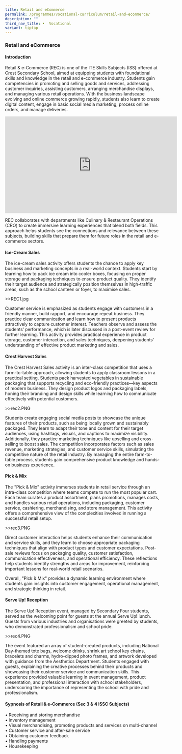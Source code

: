 ```yaml
---
title: Retail and eCommerce
permalink: /programmes/vocational-curriculum/retail-and-ecommerce/
description: ""
third_nav_title: •	Vocational
variant: tiptap
---
```

<h3>Retail and eCommerce</h3>
<h4>Introduction</h4>
<p>Retail &amp; e-Commerce (REC) is one of the ITE Skills Subjects (ISS)
offered at Crest Secondary School, aimed at equipping students with foundational
skills and knowledge in the retail and e-commerce industry. Students gain
competencies in promoting and selling goods and services, addressing customer
inquiries, assisting customers, arranging merchandise displays, and managing
various retail operations. With the business landscape evolving and online
commerce growing rapidly, students also learn to create digital content,
engage in basic social media marketing, process online orders, and manage
deliveries.</p>
<div class="iframe-wrapper">
<iframe height="315" width="560" allowfullscreen="true" frameborder="0" src="https://www.youtube.com/embed/MIIX9Q-0Iqw"></iframe>
</div>
<p>REC collaborates with departments like Culinary &amp; Restaurant Operations
(CRO) to create immersive learning experiences that blend both fields.
This approach helps students see the connections and relevance between
these subjects, building skills that prepare them for future roles in the
retail and e-commerce sectors.</p>
<p></p>
<h4>Ice-Cream Sales</h4>
<p>The ice-cream sales activity offers students the chance to apply key business
and marketing concepts in a real-world context. Students start by learning
how to pack ice cream into cooler boxes, focusing on proper storage and
packaging techniques to ensure product quality. They identify their target
audience and strategically position themselves in high-traffic areas, such
as the school canteen or foyer, to maximise sales.</p>
<p>&gt;&gt;REC1.jpg</p>
<p>Customer service is emphasized as students engage with customers in a
friendly manner, build rapport, and encourage repeat business. They practice
clear communication and learn how to present products attractively to capture
customer interest. Teachers observe and assess the students' performance,
which is later discussed in a post-event review for further learning. This
activity provides practical experience in product storage, customer interaction,
and sales techniques, deepening students' understanding of effective product
marketing and sales.</p>
<h4>Crest Harvest Sales</h4>
<p>The Crest Harvest Sales activity is an inter-class competition that uses
a farm-to-table approach, allowing students to apply classroom lessons
in a practical setting. Students pack harvested vegetables in sustainable
packaging that supports recycling and eco-friendly practices—key aspects
of modern business. They design product logos and packaging labels, honing
their branding and design skills while learning how to communicate effectively
with potential customers.</p>
<p>&gt;&gt;rec2.PNG</p>
<p>Students create engaging social media posts to showcase the unique features
of their products, such as being locally grown and sustainably packaged.
They learn to adapt their tone and content for their target audiences,
using hashtags, visuals, and captions to maximize visibility. Additionally,
they practice marketing techniques like upselling and cross-selling to
boost sales. The competition incorporates factors such as sales revenue,
marketing strategies, and customer service skills, simulating the competitive
nature of the retail industry. By managing the entire farm-to-table process,
students gain comprehensive product knowledge and hands-on business experience.</p>
<h4>Pick &amp; Mix</h4>
<p>The "Pick &amp; Mix" activity immerses students in retail service through
an intra-class competition where teams compete to run the most popular
cart. Each team curates a product assortment, plans promotions, manages
costs, and handles various retail operations, including packaging, customer
service, cashiering, merchandising, and store management. This activity
offers a comprehensive view of the complexities involved in running a successful
retail setup.</p>
<p>&gt;&gt;rec3.PNG</p>
<p>Direct customer interaction helps students enhance their communication
and service skills, and they learn to choose appropriate packaging techniques
that align with product types and customer expectations. Post-sale reviews
focus on packaging quality, customer satisfaction, communication effectiveness,
and operational efficiency. These reflections help students identify strengths
and areas for improvement, reinforcing important lessons for real-world
retail scenarios.</p>
<p>Overall, "Pick &amp; Mix" provides a dynamic learning environment where
students gain insights into customer engagement, operational management,
and strategic thinking in retail.</p>
<h4>Serve Up! Reception</h4>
<p>The Serve Up! Reception event, managed by Secondary Four students, served
as the welcoming point for guests at the annual Serve Up! lunch. Guests
from various industries and organisations were greeted by students, who
demonstrated professionalism and school pride.</p>
<p>&gt;&gt;rec4.PNG</p>
<p>The event featured an array of student-created products, including National
Day-themed tote bags, welcome drinks, shrink art school key chains, bracelets
and charms, hydro-dipped photo frames, and artwork developed with guidance
from the Aesthetics Department. Students engaged with guests, explaining
the creative processes behind their products and showcasing their customer
service and communication skills. This experience provided valuable learning
in event management, product presentation, and professional interaction
with school stakeholders, underscoring the importance of representing the
school with pride and professionalism.</p>
<h4>Sypnosis of Retail &amp; e-Commerce (Sec 3 &amp; 4 ISSC Subjects)</h4>
<p>• Receiving and storing merchandise
<br>• Inventory management
<br>• Visual merchandising, promoting products and services on multi-channel
<br>• Customer service and after-sale service
<br>• Obtaining customer feedback
<br>• Handling payments
<br>• Housekeeping</p>
<p></p>